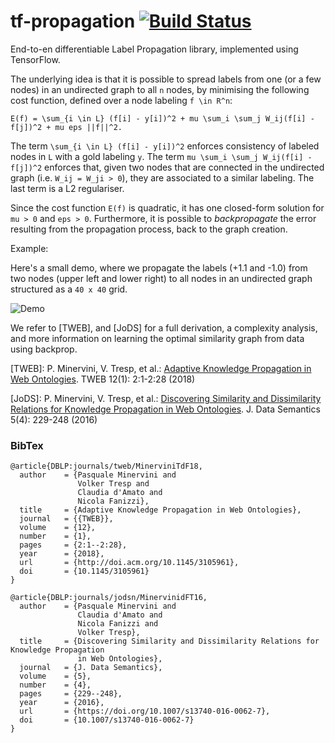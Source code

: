 # tf-propagation [![Build Status](https://travis-ci.org/pminervini/tf-propagation.svg?branch=master)](https://travis-ci.org/pminervini/tf-propagation)

End-to-en differentiable Label Propagation library, implemented using TensorFlow.

The underlying idea is that it is possible to spread labels from one (or a few nodes)
in an undirected graph to all `n` nodes, by minimising the following cost function,
defined over a node labeling `f \in R^n`:

```text
E(f) = \sum_{i \in L} (f[i] - y[i])^2 + mu \sum_i \sum_j W_ij(f[i] - f[j])^2 + mu eps ||f||^2.
```

The term `\sum_{i \in L} (f[i] - y[i])^2` enforces consistency of labeled nodes in `L`
with a gold labeling `y`.
The term `mu \sum_i \sum_j W_ij(f[i] - f[j])^2` enforces that, given two nodes that are
connected in the undirected graph (i.e. `W_ij = W_ji > 0`), they are associated to a similar labeling.
The last term is a L2 regulariser.

Since the cost function `E(f)` is quadratic, it has one closed-form solution for `mu > 0` and `eps > 0`.
Furthermore, it is possible to *backpropagate* the error resulting from the propagation process, back to the graph creation.

Example:

Here's a small demo, where we propagate the labels (+1.1 and -1.0) from two nodes (upper left and lower right) to all nodes in an undirected graph structured as a `40 x 40` grid.

![Demo](http://data.neuralnoise.com/tf-propagation/demo.png)

We refer to [TWEB], and [JoDS] for a full derivation, a complexity analysis, and more information on learning the optimal similarity graph from data using backprop.

[TWEB]: P. Minervini, V. Tresp, et al.: [Adaptive Knowledge Propagation in Web Ontologies](https://dl.acm.org/citation.cfm?id=3105961). TWEB 12(1): 2:1-2:28 (2018)

[JoDS]: P. Minervini, V. Tresp, et al.: [Discovering Similarity and Dissimilarity Relations for Knowledge Propagation in Web Ontologies](https://link.springer.com/article/10.1007/s13740-016-0062-7). J. Data Semantics 5(4): 229-248 (2016)

### BibTex

```text
@article{DBLP:journals/tweb/MinerviniTdF18,
  author    = {Pasquale Minervini and
               Volker Tresp and
               Claudia d'Amato and
               Nicola Fanizzi},
  title     = {Adaptive Knowledge Propagation in Web Ontologies},
  journal   = {{TWEB}},
  volume    = {12},
  number    = {1},
  pages     = {2:1--2:28},
  year      = {2018},
  url       = {http://doi.acm.org/10.1145/3105961},
  doi       = {10.1145/3105961}
}

@article{DBLP:journals/jodsn/MinervinidFT16,
  author    = {Pasquale Minervini and
               Claudia d'Amato and
               Nicola Fanizzi and
               Volker Tresp},
  title     = {Discovering Similarity and Dissimilarity Relations for Knowledge Propagation
               in Web Ontologies},
  journal   = {J. Data Semantics},
  volume    = {5},
  number    = {4},
  pages     = {229--248},
  year      = {2016},
  url       = {https://doi.org/10.1007/s13740-016-0062-7},
  doi       = {10.1007/s13740-016-0062-7}
}
```
